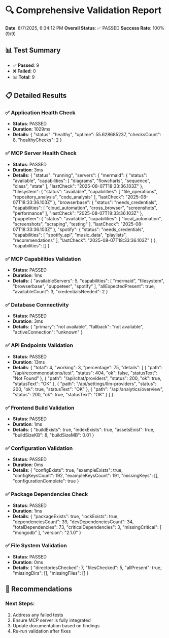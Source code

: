 # 🔍 Comprehensive Validation Report

**Date**: 8/7/2025, 6:34:12 PM
**Overall Status**: ✅ PASSED
**Success Rate**: 100% (9/9)

## 📊 Test Summary

- ✅ **Passed**: 9
- ❌ **Failed**: 0
- 📊 **Total**: 9

## 📋 Detailed Results

### ✅ Application Health Check
- **Status**: PASSED
- **Duration**: 1029ms
- **Details**: {
  "status": "healthy",
  "uptime": 55.628685237,
  "checksCount": 8,
  "healthyChecks": 2
}

### ✅ MCP Server Health Check
- **Status**: PASSED
- **Duration**: 3ms
- **Details**: {
  "status": "running",
  "servers": {
    "mermaid": {
      "status": "available",
      "capabilities": [
        "diagrams",
        "flowcharts",
        "sequence",
        "class",
        "state"
      ],
      "lastCheck": "2025-08-07T18:33:36.103Z"
    },
    "filesystem": {
      "status": "available",
      "capabilities": [
        "file_operations",
        "repository_analysis",
        "code_analysis"
      ],
      "lastCheck": "2025-08-07T18:33:36.103Z"
    },
    "browserbase": {
      "status": "needs_credentials",
      "capabilities": [
        "cloud_automation",
        "cross_browser",
        "screenshots",
        "performance"
      ],
      "lastCheck": "2025-08-07T18:33:36.103Z"
    },
    "puppeteer": {
      "status": "available",
      "capabilities": [
        "local_automation",
        "screenshots",
        "scraping",
        "testing"
      ],
      "lastCheck": "2025-08-07T18:33:36.103Z"
    },
    "spotify": {
      "status": "needs_credentials",
      "capabilities": [
        "spotify_api",
        "music_data",
        "playlists",
        "recommendations"
      ],
      "lastCheck": "2025-08-07T18:33:36.103Z"
    }
  },
  "capabilities": []
}

### ✅ MCP Capabilities Validation
- **Status**: PASSED
- **Duration**: 1ms
- **Details**: {
  "availableServers": 5,
  "capabilities": [
    "mermaid",
    "filesystem",
    "browserbase",
    "puppeteer",
    "spotify"
  ],
  "allExpectedPresent": true,
  "availableCount": 3,
  "credentialsNeeded": 2
}

### ✅ Database Connectivity
- **Status**: PASSED
- **Duration**: 3ms
- **Details**: {
  "primary": "not available",
  "fallback": "not available",
  "activeConnection": "unknown"
}

### ✅ API Endpoints Validation
- **Status**: PASSED
- **Duration**: 13ms
- **Details**: {
  "total": 4,
  "working": 3,
  "percentage": 75,
  "details": [
    {
      "path": "/api/recommendations/test",
      "status": 404,
      "ok": false,
      "statusText": "Not Found"
    },
    {
      "path": "/api/chat/providers",
      "status": 200,
      "ok": true,
      "statusText": "OK"
    },
    {
      "path": "/api/settings/llm-providers",
      "status": 200,
      "ok": true,
      "statusText": "OK"
    },
    {
      "path": "/api/analytics/overview",
      "status": 200,
      "ok": true,
      "statusText": "OK"
    }
  ]
}

### ✅ Frontend Build Validation
- **Status**: PASSED
- **Duration**: 1ms
- **Details**: {
  "buildExists": true,
  "indexExists": true,
  "assetsExist": true,
  "buildSizeKB": 8,
  "buildSizeMB": 0.01
}

### ✅ Configuration Validation
- **Status**: PASSED
- **Duration**: 0ms
- **Details**: {
  "configExists": true,
  "exampleExists": true,
  "configKeysCount": 192,
  "exampleKeysCount": 191,
  "missingKeys": [],
  "configurationComplete": true
}

### ✅ Package Dependencies Check
- **Status**: PASSED
- **Duration**: 1ms
- **Details**: {
  "packageExists": true,
  "lockExists": true,
  "dependenciesCount": 39,
  "devDependenciesCount": 34,
  "totalDependencies": 73,
  "criticalDependencies": 3,
  "missingCritical": [
    "mongodb"
  ],
  "version": "2.1.0"
}

### ✅ File System Validation
- **Status**: PASSED
- **Duration**: 0ms
- **Details**: {
  "directoriesChecked": 7,
  "filesChecked": 5,
  "allPresent": true,
  "missingDirs": [],
  "missingFiles": []
}

## 🎯 Recommendations

### Next Steps:
1. Address any failed tests
2. Ensure MCP server is fully integrated
3. Update documentation based on findings
4. Re-run validation after fixes

